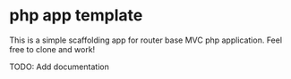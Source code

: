 # php app template
This is a simple scaffolding app for router base MVC php application. Feel free to clone and work!

TODO: Add documentation
